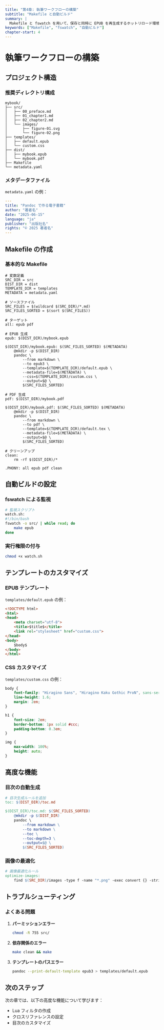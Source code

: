 ```yaml
---
title: "第4章: 執筆ワークフローの構築"
subtitle: "Makefile と自動ビルド"
summary: |
  Makefile と fswatch を用いて、保存と同時に EPUB を再生成するホットリロード環境を作ります。
keywords: ["Makefile", "fswatch", "自動ビルド"]
chapter-start: 4
---
```


# 執筆ワークフローの構築

## プロジェクト構造

### 推奨ディレクトリ構成

```
mybook/
├── src/
│   ├── 00_preface.md
│   ├── 01_chapter1.md
│   ├── 02_chapter2.md
│   └── images/
│       ├── figure-01.svg
│       └── figure-02.png
├── templates/
│   ├── default.epub
│   └── custom.css
├── dist/
│   ├── mybook.epub
│   └── mybook.pdf
├── Makefile
└── metadata.yaml
```

### メタデータファイル

`metadata.yaml` の例：

```yaml
---
title: "Pandoc で作る電子書籍"
author: "著者名"
date: "2025-06-15"
language: "ja"
publisher: "出版社名"
rights: "© 2025 著者名"
---
```

## Makefile の作成

### 基本的な Makefile

```
# 変数定義
SRC_DIR = src
DIST_DIR = dist
TEMPLATE_DIR = templates
METADATA = metadata.yaml

# ソースファイル
SRC_FILES = $(wildcard $(SRC_DIR)/*.md)
SRC_FILES_SORTED = $(sort $(SRC_FILES))

# ターゲット
all: epub pdf

# EPUB 生成
epub: $(DIST_DIR)/mybook.epub

$(DIST_DIR)/mybook.epub: $(SRC_FILES_SORTED) $(METADATA)
	@mkdir -p $(DIST_DIR)
	pandoc \
		--from markdown \
		--to epub3 \
		--template=$(TEMPLATE_DIR)/default.epub \
		--metadata-file=$(METADATA) \
		--css=$(TEMPLATE_DIR)/custom.css \
		--output=$@ \
		$(SRC_FILES_SORTED)

# PDF 生成
pdf: $(DIST_DIR)/mybook.pdf

$(DIST_DIR)/mybook.pdf: $(SRC_FILES_SORTED) $(METADATA)
	@mkdir -p $(DIST_DIR)
	pandoc \
		--from markdown \
		--to pdf \
		--template=$(TEMPLATE_DIR)/default.tex \
		--metadata-file=$(METADATA) \
		--output=$@ \
		$(SRC_FILES_SORTED)

# クリーンアップ
clean:
	rm -rf $(DIST_DIR)/*

.PHONY: all epub pdf clean
```

## 自動ビルドの設定

### fswatch による監視

```bash
# 監視スクリプト
watch.sh:
#!/bin/bash
fswatch -o src/ | while read; do
    make epub
done
```

### 実行権限の付与

```bash
chmod +x watch.sh
```

## テンプレートのカスタマイズ

### EPUB テンプレート

`templates/default.epub` の例：

```html
<!DOCTYPE html>
<html>
<head>
    <meta charset="utf-8">
    <title>$title$</title>
    <link rel="stylesheet" href="custom.css">
</head>
<body>
    $body$
</body>
</html>
```

### CSS カスタマイズ

`templates/custom.css` の例：

```css
body {
    font-family: "Hiragino Sans", "Hiragino Kaku Gothic ProN", sans-serif;
    line-height: 1.6;
    margin: 2em;
}

h1 {
    font-size: 2em;
    border-bottom: 1px solid #ccc;
    padding-bottom: 0.3em;
}

img {
    max-width: 100%;
    height: auto;
}
```

## 高度な機能

### 目次の自動生成

```makefile
# 目次生成ルールを追加
toc: $(DIST_DIR)/toc.md

$(DIST_DIR)/toc.md: $(SRC_FILES_SORTED)
	@mkdir -p $(DIST_DIR)
	pandoc \
		--from markdown \
		--to markdown \
		--toc \
		--toc-depth=3 \
		--output=$@ \
		$(SRC_FILES_SORTED)
```

### 画像の最適化

```makefile
# 画像最適化ルール
optimize-images:
	find $(SRC_DIR)/images -type f -name "*.png" -exec convert {} -strip -quality 85 {} \;
```



## トラブルシューティング

### よくある問題

1. **パーミッションエラー**
   ```bash
   chmod -R 755 src/
   ```

2. **依存関係のエラー**
   ```bash
   make clean && make
   ```

3. **テンプレートのパスエラー**
   ```bash
   pandoc --print-default-template epub3 > templates/default.epub
   ```

## 次のステップ

次の章では、以下の高度な機能について学びます：

- Lua フィルタの作成
- クロスリファレンスの設定
- 目次のカスタマイズ
